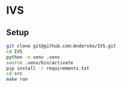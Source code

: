 # IVS

## Setup

```sh
git clone git@github.com:Andersko/IVS.git
cd IVS
python -m venv .venv
source .venv/bin/activate
pip install -r requirements.txt
cd src
make run
```
